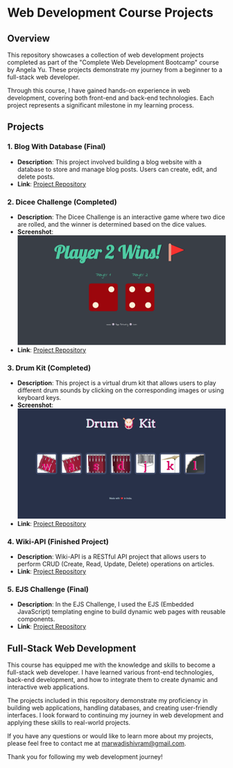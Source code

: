 # Web Development Course Projects

## Overview

This repository showcases a collection of web development projects completed as part of the "Complete Web Development Bootcamp" course by Angela Yu. These projects demonstrate my journey from a beginner to a full-stack web developer.

Through this course, I have gained hands-on experience in web development, covering both front-end and back-end technologies. Each project represents a significant milestone in my learning process.

## Projects

### 1. Blog With Database (Final)

- **Description**: This project involved building a blog website with a database to store and manage blog posts. Users can create, edit, and delete posts.
- **Link**: [Project Repository](https://github.com/CodeWithShivram/Web-Development-Projects/tree/main/Blog-With-Database-final)

### 2. Dicee Challenge (Completed)

- **Description**: The Dicee Challenge is an interactive game where two dice are rolled, and the winner is determined based on the dice values.
- **Screenshot**: ![Dicee Challenge Screenshot](https://github.com/CodeWithShivram/Web-Development-Projects/blob/main/sample.png)
- **Link**: [Project Repository](https://github.com/CodeWithShivram/Web-Development-Projects/tree/main/Dicee%20Challenge%20-%20Completed)

### 3. Drum Kit (Completed)

- **Description**: This project is a virtual drum kit that allows users to play different drum sounds by clicking on the corresponding images or using keyboard keys.
- **Screenshot**: ![Drum Kit Screenshot](https://github.com/CodeWithShivram/Web-Development-Projects/blob/main/sample1.png)
- **Link**: [Project Repository](https://github.com/CodeWithShivram/Web-Development-Projects/tree/main/Drum%20Kit%20Completed)

### 4. Wiki-API (Finished Project)

- **Description**: Wiki-API is a RESTful API project that allows users to perform CRUD (Create, Read, Update, Delete) operations on articles.
- **Link**: [Project Repository](https://github.com/CodeWithShivram/Web-Development-Projects/tree/main/Wiki-API%20Finished%20Project)

### 5. EJS Challenge (Final)

- **Description**: In the EJS Challenge, I used the EJS (Embedded JavaScript) templating engine to build dynamic web pages with reusable components.
- **Link**: [Project Repository](https://github.com/CodeWithShivram/Web-Development-Projects/tree/main/ejs-challenge-final)

## Full-Stack Web Development

This course has equipped me with the knowledge and skills to become a full-stack web developer. I have learned various front-end technologies, back-end development, and how to integrate them to create dynamic and interactive web applications.

The projects included in this repository demonstrate my proficiency in building web applications, handling databases, and creating user-friendly interfaces. I look forward to continuing my journey in web development and applying these skills to real-world projects.

If you have any questions or would like to learn more about my projects, please feel free to contact me at [marwadishivram@gmail.com](mailto:marwadishivram@gmail.com).

Thank you for following my web development journey!
